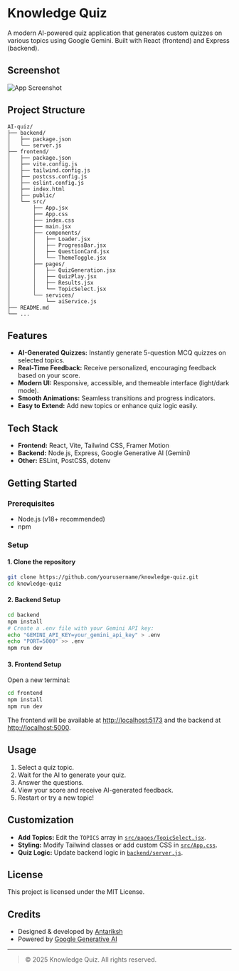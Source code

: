 # Knowledge Quiz

A modern AI-powered quiz application that generates custom quizzes on various topics using Google Gemini. Built with React (frontend) and Express (backend).

## Screenshot

<!-- Replace the link below with an actual screenshot when available -->
![App Screenshot](./screenshot.png)

## Project Structure

```
AI-quiz/
├── backend/
│   ├── package.json
│   └── server.js
├── frontend/
│   ├── package.json
│   ├── vite.config.js
│   ├── tailwind.config.js
│   ├── postcss.config.js
│   ├── eslint.config.js
│   ├── index.html
│   ├── public/
│   └── src/
│       ├── App.jsx
│       ├── App.css
│       ├── index.css
│       ├── main.jsx
│       ├── components/
│       │   ├── Loader.jsx
│       │   ├── ProgressBar.jsx
│       │   ├── QuestionCard.jsx
│       │   └── ThemeToggle.jsx
│       ├── pages/
│       │   ├── QuizGeneration.jsx
│       │   ├── QuizPlay.jsx
│       │   ├── Results.jsx
│       │   └── TopicSelect.jsx
│       └── services/
│           └── aiService.js
├── README.md
└── ...
```

## Features

- **AI-Generated Quizzes:** Instantly generate 5-question MCQ quizzes on selected topics.
- **Real-Time Feedback:** Receive personalized, encouraging feedback based on your score.
- **Modern UI:** Responsive, accessible, and themeable interface (light/dark mode).
- **Smooth Animations:** Seamless transitions and progress indicators.
- **Easy to Extend:** Add new topics or enhance quiz logic easily.

## Tech Stack

- **Frontend:** React, Vite, Tailwind CSS, Framer Motion
- **Backend:** Node.js, Express, Google Generative AI (Gemini)
- **Other:** ESLint, PostCSS, dotenv

## Getting Started

### Prerequisites

- Node.js (v18+ recommended)
- npm

### Setup

#### 1. Clone the repository

```sh
git clone https://github.com/yourusername/knowledge-quiz.git
cd knowledge-quiz
```

#### 2. Backend Setup

```sh
cd backend
npm install
# Create a .env file with your Gemini API key:
echo "GEMINI_API_KEY=your_gemini_api_key" > .env
echo "PORT=5000" >> .env
npm run dev
```

#### 3. Frontend Setup

Open a new terminal:

```sh
cd frontend
npm install
npm run dev
```

The frontend will be available at [http://localhost:5173](http://localhost:5173) and the backend at [http://localhost:5000](http://localhost:5000).

## Usage

1. Select a quiz topic.
2. Wait for the AI to generate your quiz.
3. Answer the questions.
4. View your score and receive AI-generated feedback.
5. Restart or try a new topic!

## Customization

- **Add Topics:** Edit the `TOPICS` array in [`src/pages/TopicSelect.jsx`](frontend/src/pages/TopicSelect.jsx).
- **Styling:** Modify Tailwind classes or add custom CSS in [`src/App.css`](frontend/src/App.css).
- **Quiz Logic:** Update backend logic in [`backend/server.js`](backend/server.js).

## License

This project is licensed under the MIT License.

## Credits

- Designed & developed by [Antariksh](https://github.com/antariksh101)
- Powered by [Google Generative AI](https://ai.google.dev/)

---

> © 2025 Knowledge Quiz. All rights reserved.
